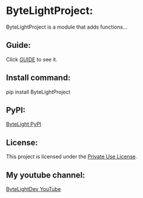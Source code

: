 # ByteLightProject:
ByteLightProject is a module that adds functions...

## Guide:
Click [GUIDE](GUIDE.md) to see it.

## Install command:
pip install ByteLightProject

## PyPI:
[ByteLight PyPI](https://pypi.org/project/ByteLight/)

## License:
This project is licensed under the [Private Use License](LICENSE.md).

## My youtube channel:
[ByteLightDev YouTube](https://www.youtube.com/@ByteLightDev)
